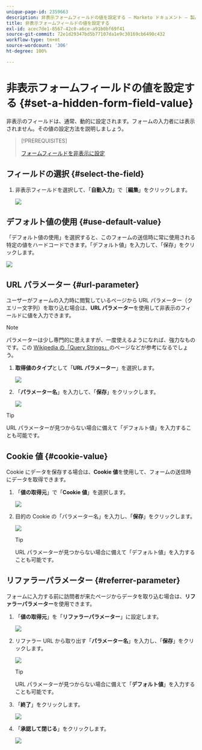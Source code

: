 ```yaml
---
unique-page-id: 2359663
description: 非表示フォームフィールドの値を設定する — Marketo ドキュメント — 製品ドキュメント
title: 非表示フォームフィールドの値を設定する
exl-id: acec7de1-8567-42c0-a6ce-a91b0bf69f41
source-git-commit: 72e1d29347bd5b77107da1e9c30169cb6490c432
workflow-type: tm+mt
source-wordcount: '306'
ht-degree: 100%

---
```


# 非表示フォームフィールドの値を設定する {#set-a-hidden-form-field-value}

非表示のフィールドは、通常、動的に設定されます。フォームの入力者には表示されません。その値の設定方法を説明しましょう。

>[!PREREQUISITES]
>
>[フォームフィールドを非表示に設定](/help/marketo/product-docs/demand-generation/forms/form-fields/set-a-form-field-as-hidden.md)

## フィールドの選択 {#select-the-field}

1. 非表示フィールドを選択して、「**自動入力**」で［**編集**」をクリックします。

   ![](assets/autofill.png)

## デフォルト値の使用 {#use-default-value}

「デフォルト値の使用」を選択すると、このフォームの送信時に常に使用される特定の値をハードコードできます。「デフォルト値」を入力して、「保存」をクリックします。

![](assets/image2014-9-15-13-3a5-3a27.png)

## URL パラメーター {#url-parameter}

ユーザーがフォームの入力時に閲覧しているページから URL パラメーター（クエリー文字列）を取り込む場合は、**URL パラメーター**&#x200B;を使用して非表示のフィールドに値を入力できます。

>[!NOTE]
>
>パラメーターは少し専門的に思えますが、一度使えるようになれば、強力なものです。この [Wikipedia の「Query Strings」](https://en.wikipedia.org/wiki/Query_string)のページなどが参考になるでしょう。

1. **取得値のタイプ**&#x200B;として「**URL パラメーター**」を選択します。

   ![](assets/image2014-9-15-13-3a6-3a48.png)

1. 「**パラメーター名**」を入力して、「**保存**」をクリックします。

   ![](assets/image2014-9-15-13-3a7-3a35.png)

>[!TIP]
>
>URL パラメーターが見つからない場合に備えて「デフォルト値」を入力することも可能です。

## Cookie 値 {#cookie-value}

Cookie にデータを保存する場合は、**Cookie 値**&#x200B;を使用して、フォームの送信時にデータを取得できます。

1. 「**値の取得元**」で「**Cookie 値**」を選択します。

   ![](assets/image2014-9-15-13-3a8-3a21.png)

1. 目的の Cookie の「パラメーター名」を入力し、「**保存**」をクリックします。

   ![](assets/image2014-9-15-13-3a8-3a43.png)

   >[!TIP]
   >
   >URL パラメーターが見つからない場合に備えて「デフォルト値」を入力することも可能です。

## リファラーパラメーター {#referrer-parameter}

フォームに入力する前に訪問者が来たページからデータを取り込む場合は、**リファラーパラメーター**&#x200B;を使用できます。

1. 「**値の取得元**」を「**リファラーパラメーター**」に設定します。

   ![](assets/image2014-9-15-13-3a9-3a31.png)

1. リファラー URL から取り出す「**パラメーター名**」を入力し、「**保存**」をクリックします。

   ![](assets/image2014-9-15-13-3a9-3a56.png)

   >[!TIP]
   >
   >URL パラメーターが見つからない場合に備えて「**デフォルト値**」を入力することも可能です。

1. 「**終了**」をクリックします。

   ![](assets/image2014-9-15-13-3a10-3a26.png)

1. 「**承認して閉じる**」をクリックします。

   ![](assets/image2014-9-15-13-3a10-3a43.png)
